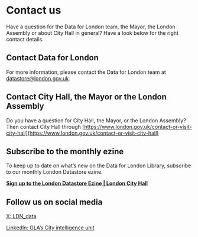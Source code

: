 # Contact us

Have a question for the Data for London team, the Mayor, the London Assembly or about City Hall in general? Have a look below for the right contact details.

## Contact Data for London

For more information, please contact the Data for London team at [datastore@london.gov.uk](datastore@london.gov.uk).

## Contact City Hall, the Mayor or the London Assembly

Do you have a question for City Hall, the Mayor, or the London Assembly? Then contact City Hall through [https://www.london.gov.uk/contact-or-visit-city-hall](https://www.london.gov.uk/contact-or-visit-city-hall)

## Subscribe to the monthly ezine

To keep up to date on what’s new on the Data for London Library, subscribe to our monthly London Datastore ezine.

**[Sign up to the London Datastore Ezine | London City Hall](https://www.london.gov.uk/programmes-strategies/business-and-economy/mayors-priorities-londons-economy-and-business/smart-london/sign-up-london-datastore-ezine)**

## Follow us on social media

[X: LDN_data](https://x.com/LDN_data)

[LinkedIn: GLA’s City intelligence unit](https://www.linkedin.com/company/city-intelligence-unit/)
